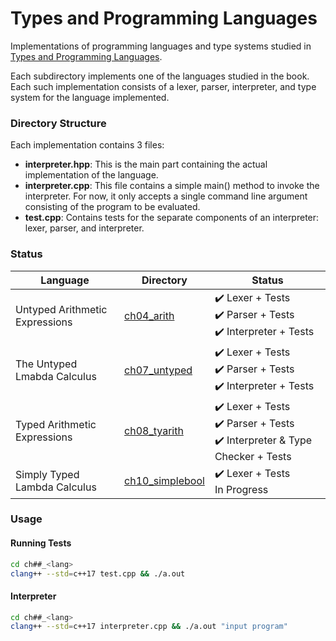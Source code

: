 # Types and Programming Languages

Implementations of programming languages and type systems studied in [Types and Programming Languages](https://www.cis.upenn.edu/~bcpierce/tapl/).

Each subdirectory implements one of the languages studied in the book. Each such implementation consists of a lexer, parser, interpreter, and type system for the language implemented.

### Directory Structure

Each implementation contains 3 files:
- **interpreter.hpp**: This is the main part containing the actual implementation of the language.
- **interpreter.cpp**: This file contains a simple main() method to invoke the interpreter. For now, it only accepts a single command line argument consisting of the program to be evaluated.
- **test.cpp**: Contains tests for the separate components of an interpreter: lexer, parser, and interpreter.

### Status

Language | Directory | Status
--- | --- | ---
Untyped Arithmetic Expressions | [ch04_arith](ch04_arith) | :heavy_check_mark: Lexer + Tests <br> :heavy_check_mark: Parser + Tests <br> :heavy_check_mark: Interpreter + Tests
The Untyped Lmabda Calculus | [ch07_untyped](ch07_untyped) | :heavy_check_mark: Lexer + Tests <br> :heavy_check_mark: Parser + Tests <br> :heavy_check_mark: Interpreter + Tests
Typed Arithmetic Expressions | [ch08_tyarith](ch08_tyarith) | :heavy_check_mark: Lexer + Tests <br> :heavy_check_mark: Parser + Tests <br> :heavy_check_mark: Interpreter & Type Checker + Tests
Simply Typed Lambda Calculus | [ch10_simplebool](ch10_simplebool) | :heavy_check_mark: Lexer + Tests <br> In Progress

### Usage

#### Running Tests

```bash
cd ch##_<lang>
clang++ --std=c++17 test.cpp && ./a.out
```

#### Interpreter

```bash
cd ch##_<lang>
clang++ --std=c++17 interpreter.cpp && ./a.out "input program"
```

